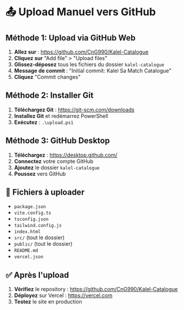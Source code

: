 # 📤 Upload Manuel vers GitHub

## Méthode 1: Upload via GitHub Web

1. **Allez sur** : https://github.com/CnG990/Kalel-Catalogue
2. **Cliquez sur** "Add file" > "Upload files"
3. **Glissez-déposez** tous les fichiers du dossier `kalel-catalogue`
4. **Message de commit** : "Initial commit: Kalel Sa Match Catalogue"
5. **Cliquez** "Commit changes"

## Méthode 2: Installer Git

1. **Téléchargez Git** : https://git-scm.com/downloads
2. **Installez Git** et redémarrez PowerShell
3. **Exécutez** : `.\upload.ps1`

## Méthode 3: GitHub Desktop

1. **Téléchargez** : https://desktop.github.com/
2. **Connectez** votre compte GitHub
3. **Ajoutez** le dossier `kalel-catalogue`
4. **Poussez** vers GitHub

## 📁 Fichiers à uploader

- `package.json`
- `vite.config.ts`
- `tsconfig.json`
- `tailwind.config.js`
- `index.html`
- `src/` (tout le dossier)
- `public/` (tout le dossier)
- `README.md`
- `vercel.json`

## ✅ Après l'upload

1. **Vérifiez** le repository : https://github.com/CnG990/Kalel-Catalogue
2. **Déployez** sur Vercel : https://vercel.com
3. **Testez** le site en production



